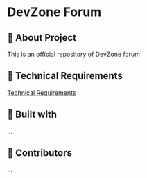 # DevZone Forum

## 📄 About Project
This is an official repository of DevZone forum

## 📃 Technical Requirements
[Technical Requirements](https://github.com/NickNaskida/DevZone-React/blob/main/technical_requirements.md)

## 🚀 Built with
...

## 👾 Contributors
...


